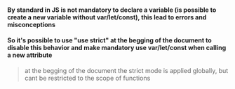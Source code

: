 #### By standard in JS is not mandatory to declare a variable (is possible to create a new variable without var/let/const), this lead to errors and misconceptions

#### So it's possible to use "use strict" at the begging of the document to disable this behavior and make mandatory use var/let/const when calling a new attribute
> at the begging of the document the strict mode is applied globally, but cant be restricted to the scope of functions
